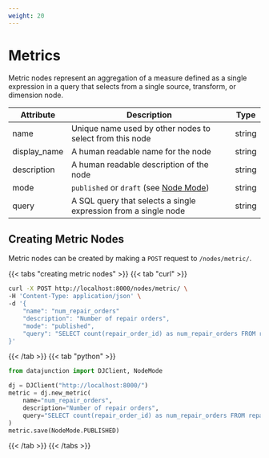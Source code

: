 ```yaml
---
weight: 20
---
```


# Metrics

Metric nodes represent an aggregation of a measure defined as a single expression in a query that selects from
a single source, transform, or dimension node.

| Attribute    | Description                                                                                 | Type   |
|--------------|---------------------------------------------------------------------------------------------|--------|
| name         | Unique name used by other nodes to select from this node                                    | string |
| display_name | A human readable name for the node                                                          | string |
| description  | A human readable description of the node                                                    | string |
| mode         | `published` or `draft` (see [Node Mode](../../../dj-concepts/node-dependencies/#node-mode)) | string |
| query        | A SQL query that selects a single expression from a single node                             | string |

## Creating Metric Nodes

Metric nodes can be created by making a `POST` request to `/nodes/metric/`.

{{< tabs "creating metric nodes" >}}
{{< tab "curl" >}}
```sh
curl -X POST http://localhost:8000/nodes/metric/ \
-H 'Content-Type: application/json' \
-d '{
    "name": "num_repair_orders"
    "description": "Number of repair orders",
    "mode": "published",
    "query": "SELECT count(repair_order_id) as num_repair_orders FROM repair_orders"
}'
```
{{< /tab >}}
{{< tab "python" >}}

```py
from datajunction import DJClient, NodeMode

dj = DJClient("http://localhost:8000/")
metric = dj.new_metric(
    name="num_repair_orders",
    description="Number of repair orders",
    query="SELECT count(repair_order_id) as num_repair_orders FROM repair_orders",
)
metric.save(NodeMode.PUBLISHED)
```
{{< /tab >}}
{{< /tabs >}}
